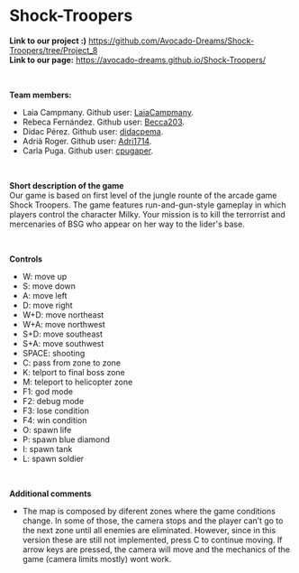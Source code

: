 # Shock-Troopers
**Link to our project :)**
https://github.com/Avocado-Dreams/Shock-Troopers/tree/Project_8
<br>
**Link to our page:** https://avocado-dreams.github.io/Shock-Troopers/

<br>

**Team members:**
* Laia Campmany. Github user: [LaiaCampmany](https://github.com/LaiaCampmany).
* Rebeca Fernández. Github user: [Becca203](https://github.com/Becca203). 
* Didac Pérez. Github user: [didacpema](https://github.com/didacpema). 
* Adrià Roger. Github user: [Adri1714](https://github.com/Adri1714).
* Carla Puga. Github user: [cpugaper](https://github.com/cpugaper). 

<br>

**Short description of the game**<br>
Our game is based on first level of the jungle rounte of the arcade game Shock Troopers. The game features run-and-gun-style gameplay in which players control the character Milky.
Your mission is to kill the terrorrist and mercenaries of BSG who appear on her way to the lider's base. 

<br>


**Controls**
- W: move up
- S: move down
- A: move left
- D: move right
- W+D: move northeast
- W+A: move northwest
- S+D: move southeast
- S+A: move southwest
- SPACE: shooting
- C: pass from zone to zone
- K: telport to final boss zone
- M: teleport to helicopter zone
- F1: god mode
- F2: debug mode
- F3: lose condition
- F4: win condition
- O: spawn life 
- P: spawn blue diamond
- I: spawn tank
- L: spawn soldier
<br>

**Additional comments**
- The map is composed by diferent zones where the game conditions change. In some of those, the camera stops and the player can’t go to the next zone until all enemies are eliminated. However, since in this version these are still not implemented, press C to continue moving. 
If arrow keys are pressed, the camera will move and the mechanics of the game (camera limits mostly) wont work. 
